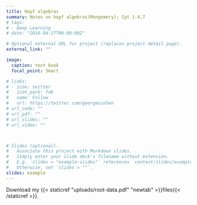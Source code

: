 ```yaml
---
title: Hopf algebras
summary: Notes on hopf algebras(Mongomery); Cpt 1-4,7
# tags:
# - Deep Learning
# date: "2016-04-27T00:00:00Z"

# Optional external URL for project (replaces project detail page).
external_link: ""

image:
  caption: text book
  focal_point: Smart

# links:
# - icon: twitter
#   icon_pack: fab
#   name: Follow
#   url: https://twitter.com/georgecushen
# url_code: ""
# url_pdf: ""
# url_slides: ""
# url_video: ""



# Slides (optional).
#   Associate this project with Markdown slides.
#   Simply enter your slide deck's filename without extension.
#   E.g. `slides = "example-slides"` references `content/slides/example-slides.md`.
#   Otherwise, set `slides = ""`.
slides: example
---
```


Download my {{< staticref "uploads/root-data.pdf" "newtab" >}}files{{< /staticref >}}.


